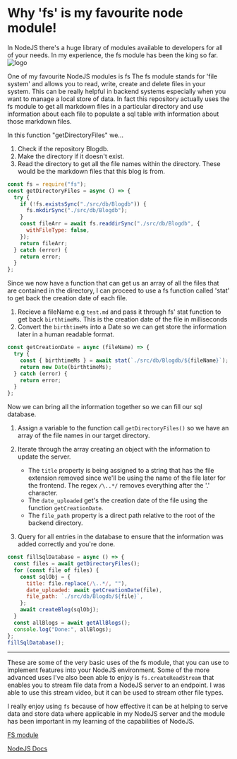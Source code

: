 # Why 'fs' is my favourite node module!

In NodeJS there's a huge library of modules available to developers for all of your needs. In my experience, the fs module has been the king so far. ![logo](https://upload.wikimedia.org/wikipedia/commons/d/d9/Node.js_logo.svg)

One of my favourite NodeJS modules is fs The fs module stands for 'file system' and allows you to read, write, create and delete files in your system. This can be really helpful in backend systems especially when you want to manage a local store of data. In fact this repository actually uses the fs module to get all markdown files in a particular directory and use information about each file to populate a sql table with information about those markdown files.

In this function "getDirectoryFiles" we...

1. Check if the repository Blogdb.
2. Make the directory if it doesn't exist.
3. Read the directory to get all the file names within the directory. These would be the markdown files that this blog is from.

```javascript
const fs = require("fs");
const getDirectoryFiles = async () => {
  try {
    if (!fs.existsSync("./src/db/Blogdb")) {
      fs.mkdirSync("./src/db/Blogdb");
    }
    const fileArr = await fs.readdirSync("./src/db/Blogdb", {
      withFileType: false,
    });
    return fileArr;
  } catch (error) {
    return error;
  }
};
```

Since we now have a function that can get us an array of all the files that are contained in the directory, I can proceed to use a fs function called 'stat' to get back the creation date of each file.

1. Recieve a fileName e.g `test.md` and pass it through fs' stat function to get back `birthtimeMs`. This is the creation date of the file in milliseconds
2. Convert the `birthtimeMs` into a Date so we can get store the information later in a human readable format.

```javascript
const getCreationDate = async (fileName) => {
  try {
    const { birthtimeMs } = await stat(`./src/db/Blogdb/${fileName}`);
    return new Date(birthtimeMs);
  } catch (error) {
    return error;
  }
};
```

Now we can bring all the information together so we can fill our sql database.

1. Assign a variable to the function call `getDirectoryFiles()` so we have an array of the file names in our target directory.
2. Iterate through the array creating an object with the information to update the server.

   - The `title` property is being assigned to a string that has the file extension removed since we'll be using the name of the file later for the frontend. The regex `/\..*/` removes everything after the '.' character.
   - The `date_uploaded` get's the creation date of the file using the function `getCreationDate`.
   - The `file_path` property is a direct path relative to the root of the backend directory.

3. Query for all entries in the database to ensure that the information was added correctly and you're done.

```javascript
const fillSqlDatabase = async () => {
  const files = await getDirectoryFiles();
  for (const file of files) {
    const sqlObj = {
      title: file.replace(/\..*/, ""),
      date_uploaded: await getCreationDate(file),
      file_path: `./src/db/Blogdb/${file}`,
    };
    await createBlog(sqlObj);
  }
  const allBlogs = await getAllBlogs();
  console.log("Done:", allBlogs);
};
fillSqlDatabase();
```

---

These are some of the very basic uses of the fs module, that you can use to implement features into your NodeJS environment. Some of the more advanced uses I've also been able to enjoy is `fs.createReadStream` that enables you to stream file data from a NodeJS server to an endpoint. I was able to use this stream video, but it can be used to stream other file types.

I really enjoy using `fs` because of how effective it can be at helping to serve data and store data where applicable in my NodeJS server and the module has been important in my learning of the capabilities of NodeJS.

[FS module](https://nodejs.org/api/fs.html)

[NodeJS Docs](https://nodejs.org/docs/latest/api/)
